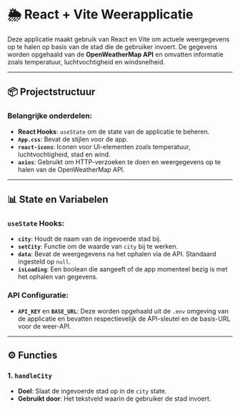 # 🌦️ React + Vite Weerapplicatie

Deze applicatie maakt gebruik van React en Vite om actuele weergegevens op te halen op basis van de stad die de gebruiker invoert. De gegevens worden opgehaald van de **OpenWeatherMap API** en omvatten informatie zoals temperatuur, luchtvochtigheid en windsnelheid.

---

## 📦 Projectstructuur

### Belangrijke onderdelen:

- **React Hooks**: `useState` om de state van de applicatie te beheren.
- **`App.css`**: Bevat de stijlen voor de app.
- **`react-icons`**: Iconen voor UI-elementen zoals temperatuur, luchtvochtigheid, stad en wind.
- **`axios`**: Gebruikt om HTTP-verzoeken te doen en weergegevens op te halen van de OpenWeatherMap API.

---

## 📊 State en Variabelen

### `useState` Hooks:

- **`city`**: Houdt de naam van de ingevoerde stad bij.
- **`setCity`**: Functie om de waarde van `city` bij te werken.
- **`data`**: Bevat de weergegevens na het ophalen via de API. Standaard ingesteld op `null`.
- **`isLoading`**: Een boolean die aangeeft of de app momenteel bezig is met het ophalen van gegevens.

### API Configuratie:

- **`API_KEY`** en **`BASE_URL`**: Deze worden opgehaald uit de `.env` omgeving van de applicatie en bevatten respectievelijk de API-sleutel en de basis-URL voor de weer-API.

---

## ⚙️ Functies

### 1. `handleCity`

- **Doel**: Slaat de ingevoerde stad op in de `city` state.
- **Gebruikt door**: Het tekstveld waarin de gebruiker de stad invoert.


